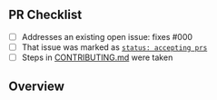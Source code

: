 <!-- 👋 Hi, thanks for sending a PR to my-vibeiq-etl! 💖
Please fill out all fields below and make sure each item is true and [x] checked.
Otherwise we may not be able to review your PR. -->

## PR Checklist

- [ ] Addresses an existing open issue: fixes #000
- [ ] That issue was marked as [`status: accepting prs`](https://github.com//my-vibeiq-etl/issues?q=is%3Aopen+is%3Aissue+label%3A%22status%3A+accepting+prs%22)
- [ ] Steps in [CONTRIBUTING.md](https://github.com//my-vibeiq-etl/blob/main/.github/CONTRIBUTING.md) were taken

## Overview

<!-- Description of what is changed and how the code change does that. -->
